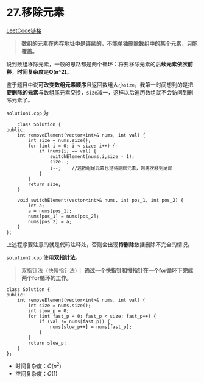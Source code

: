 # 27.移除元素

[LeetCode链接](https://leetcode-cn.com/problems/remove-element/)

> **数组的元素在内存地址中是连续的，不能单独删除数组中的某个元素，只能覆盖。**

说到数组移除元素，一般的思路都是两个循环：将要移除元素的**后续元素依次前移**，**时间复杂度**是**O(n^2)**。

鉴于题目中说**可改变数组元素顺序**且返回数组大小`size`，我第一时间想到的是把**要删除的元素**与数组尾元素交换，`size`减一，这样以后遍历数组就不会访问到删除元素了。

`solution1.cpp` 为

        class Solution {
    public:
        int removeElement(vector<int>& nums, int val) {
            int size = nums.size();
            for (int i = 0; i < size; i++) {
                if (nums[i] == val) {
                    switchElement(nums,i,size - 1);
                    size--;
                    i--;    //若数组尾元素也是待删除元素，则再次移到尾部
                }
            }
            return size;
        }

        void switchElement(vector<int>& nums, int pos_1, int pos_2) {
            int a;
            a = nums[pos_1];
            nums[pos_1] = nums[pos_2];
            nums[pos_2] = a;
        }
    };
   
上述程序要注意的就是代码注释处，否则会出现**待删除**数据删除不完全的情况。

`solution2.cpp` 使用**双指针法**。

> 双指针法（快慢指针法）： **通过一个快指针和慢指针在一个for循环下完成两个for循环的工作。**

    class Solution {
    public:
        int removeElement(vector<int>& nums, int val) {
            int size = nums.size();
            int slow_p = 0;
            for (int fast_p = 0; fast_p < size; fast_p++) {
                if (val != nums[fast_p]) {
                    nums[slow_p++] = nums[fast_p];
                }
            }
            return slow_p;
        }
    };
    
- 时间复杂度：$O(n^2)$
- 空间复杂度：$O(1)$
